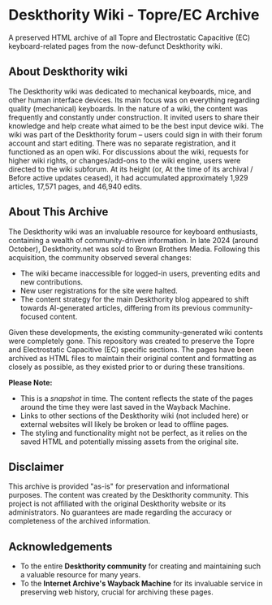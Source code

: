 # Deskthority Wiki - Topre/EC Archive

A preserved HTML archive of all Topre and Electrostatic Capacitive (EC) keyboard-related pages from the now-defunct Deskthority wiki.

## About Deskthority wiki

The Deskthority wiki was dedicated to mechanical keyboards, mice, and other human interface devices. Its main focus was on everything regarding quality (mechanical) keyboards. In the nature of a wiki, the content was frequently and constantly under construction. It invited users to share their knowledge and help create what aimed to be the best input device wiki.
The wiki was part of the Deskthority forum – users could sign in with their forum account and start editing. There was no separate registration, and it functioned as an open wiki. For discussions about the wiki, requests for higher wiki rights, or changes/add-ons to the wiki engine, users were directed to the wiki subforum.
At its height (or, At the time of its archival / Before active updates ceased), it had accumulated approximately 1,929 articles, 17,571 pages, and 46,940 edits.

## About This Archive

The Deskthority wiki was an invaluable resource for keyboard enthusiasts, containing a wealth of community-driven information. In late 2024 (around October), Deskthority.net was sold to Brown Brothers Media. Following this acquisition, the community observed several changes:

*   The wiki became inaccessible for logged-in users, preventing edits and new contributions.
*   New user registrations for the site were halted.
*   The content strategy for the main Deskthority blog appeared to shift towards AI-generated articles, differing from its previous community-focused content.

Given these developments, the existing community-generated wiki contents were completely gone. This repository was created to preserve the Topre and Electrostatic Capacitive (EC) specific sections. The pages have been archived as HTML files to maintain their original content and formatting as closely as possible, as they existed prior to or during these transitions.

**Please Note:**
*   This is a *snapshot* in time. The content reflects the state of the pages around the time they were last saved in the Wayback Machine.
*   Links to other sections of the Deskthority wiki (not included here) or external websites will likely be broken or lead to offline pages.
*   The styling and functionality might not be perfect, as it relies on the saved HTML and potentially missing assets from the original site.


## Disclaimer

This archive is provided "as-is" for preservation and informational purposes. The content was created by the Deskthority community. This project is not affiliated with the original Deskthority website or its administrators. No guarantees are made regarding the accuracy or completeness of the archived information.

## Acknowledgements

*   To the entire **Deskthority community** for creating and maintaining such a valuable resource for many years.
*   To the **Internet Archive's Wayback Machine** for its invaluable service in preserving web history, crucial for archiving these pages.
